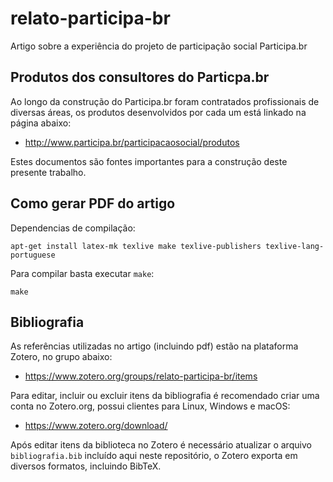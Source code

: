 # relato-participa-br

Artigo sobre a experiência do projeto de participação social Participa.br

## Produtos dos consultores do Particpa.br

Ao longo da construção do Participa.br foram contratados profissionais de
diversas áreas, os produtos desenvolvidos por cada um está linkado na página
abaixo:

* http://www.participa.br/participacaosocial/produtos

Estes documentos são fontes importantes para a construção deste presente
trabalho.

## Como gerar PDF do artigo

Dependencias de compilação:

    apt-get install latex-mk texlive make texlive-publishers texlive-lang-portuguese

Para compilar basta executar `make`:

    make

## Bibliografia

As referências utilizadas no artigo (incluindo pdf) estão na plataforma Zotero,
no grupo abaixo:

* https://www.zotero.org/groups/relato-participa-br/items

Para editar, incluir ou excluir itens da bibliografia é recomendado criar uma
conta no Zotero.org, possui clientes para Linux, Windows e macOS:

* https://www.zotero.org/download/

Após editar itens da biblioteca no Zotero é necessário atualizar o arquivo
`bibliografia.bib` incluído aqui neste repositório, o Zotero exporta em
diversos formatos, incluindo BibTeX.
